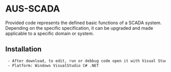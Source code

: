 # AUS-SCADA

Provided code represents the defined basic functions of a SCADA system. Depending on the specific specification, it can be upgraded and made applicable to a specific domain or system.

## Installation
```bash
 - After download, to edit, run or debbug code open it with Visual Studio 
 - Platform: Windows VisualStudio C# .NET
```
